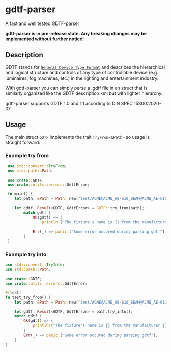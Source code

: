 # gdtf-parser

 A fast and well tested GDTF-parser

 **gdtf-parser is in pre-release state. Any breaking changes may be implemented without further notice!**

 ## Description
 GDTF stands for [`General Device Type Format`] and describes the hierarchical and logical structure and controls of any type of controllable device (e.g. luminaires, fog machines, etc.) in the lighting and entertainment industry.

 With gdtf-parser you can simply parse a .gdtf file in an struct that is similarly organized like the GDTF description.xml but with lighter hierarchy.

 gdtf-parser supports GDTF 1.0 and 1.1 accorting to DIN SPEC 15800:2020-07

 [`General Device Type Format`]: https://www.gdtf-share.com

 ## Usage
 The main struct `GDTF` implements the trait `TryFrom<&Path>` so usage is straight forward:

 ### Example try from

```rust
 use std::convert::TryFrom;
 use std::path::Path;

 use crate::GDTF;
 use crate::utils::errors::GdtfError;

 fn main() {
    let path: &Path = Path::new("test/ACME@ACME_AE-610_BEAM@ACME_AE-610_BEAM.gdtf");

    let gdtf: Result<GDTF, GdtfError> = GDTF::try_from(path);
        match gdtf {
            Ok(gdtf) => {
                println!("The fixture's name is {} from the manufacturer {}.\n GDTF version is {}", gdtf.fixture_type.name, gdtf.fixture_type.manufacturer, gdtf.data_version)
            }
            Err(_) => panic!("Some error occured during parsing gdtf"),
        }
 }
 ```

 ### Example try into

 ```rust
 use std::convert::TryInto;
 use std::path::Path;

 use crate::GDTF;
 use crate::utils::errors::GdtfError;

 #[test]
 fn test_try_from() {
     let path: &Path = Path::new("test/ACME@ACME_AE-610_BEAM@ACME_AE-610_BEAM.gdtf");

     let gdtf: Result<GDTF, GdtfError> = path.try_into();
     match gdtf {
         Ok(gdtf) => {
             println!("The fixture's name is {} from the manufacturer {}.\n GDTF version is {}", gdtf.fixture_type.name, gdtf.fixture_type.manufacturer, gdtf.data_version)
         }
         Err(_) => panic!("Some error occured during parsing gdtf"),
     }
 }
 ```

